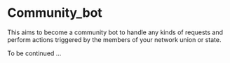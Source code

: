 # Community_bot

This aims to become a community bot to handle any kinds of requests and perform actions triggered by the members of your network union or state.

To be continued ...
